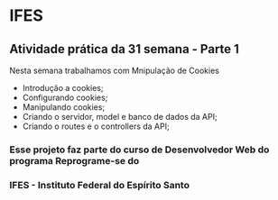 # IFES

## Atividade prática da 31 semana - Parte 1

Nesta semana trabalhamos com Mnipulação de Cookies

* Introdução a cookies;
* Configurando cookies;
* Manipulando cookies;
* Criando o servidor, model e banco de dados da API;
* Criando o routes e o controllers da API;

### Esse projeto faz parte do curso de Desenvolvedor Web do programa Reprograme-se do
### IFES - Instituto Federal do Espírito Santo
